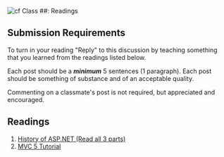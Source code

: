 ![cf](http://i.imgur.com/7v5ASc8.png) Class ##: Readings

## Submission Requirements
To turn in your reading "Reply" to this discussion by teaching something that you learned from the 
readings listed below.

Each post should be a ***minimum*** 5 sentences (1 paragraph). Each post should be something of substance and 
of an acceptable quality. 

Commenting on a classmate's post is not required, but appreciated and encouraged.

## Readings
1. [History of ASP.NET (Read all 3 parts)](https://www.dotnetcurry.com/aspnet/1492/aspnet-history-part-1)
2. [MVC 5 Tutorial](https://docs.microsoft.com/en-us/aspnet/mvc/overview/getting-started/introduction/getting-started)